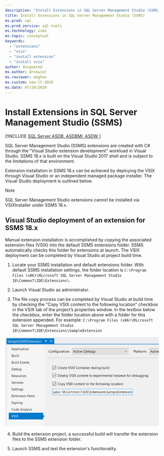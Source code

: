 ```yaml
---
description: "Install Extensions in SQL Server Management Studio (SSMS)"
title: Install Extensions in SQL Server Management Studio (SSMS)
ms.prod: sql
ms.prod_service: sql-tools
ms.technology: ssms
ms.topic: conceptual
keywords: 
  - "extensions"
  - "vsix"
  - "install extension"
  - "install vsix"
author: dzsquared
ms.author: drskwier
ms.reviewer: maghan
ms.custom: seo-lt-2019
ms.date: 07/29/2020
---
```


# Install Extensions in SQL Server Management Studio (SSMS)

[!INCLUDE [SQL Server ASDB, ASDBMI, ASDW ](../includes/applies-to-version/sql-asdb-asdbmi-asa.md)]

SQL Server Management Studio (SSMS) extensions are created with C# through the "Visual Studio extension development" workload in Visual Studio. SSMS 18.x is built on the Visual Studio 2017 shell and is subject to the limitations of that environment.

Extension installation in SSMS 18.x can be achieved by deploying the VSIX through Visual Studio or an independent managed package installer.  The Visual Studio deployment is outlined below.

> [!NOTE]
> SQL Server Management Studio extensions cannot be installed via VSIXInstaller under SSMS 18.x.
  
## Visual Studio deployment of an extension for SSMS 18.x

Manual extension installation is accomplished by copying the associated extension files (VSIX) into the default SSMS extensions folder.  SSMS automatically checks this folder for extensions at launch.  The VSIX deployment can be completed by Visual Studio at project build time. 

  
1.  Locate your SSMS installation and default extensions folder.  With default SSMS installation settings, the folder location is ```C:\Program Files (x86)\Microsoft SQL Server Management Studio 18\Common7\IDE\Extensions\```.  


2. Launch Visual Studio as administrator.

3.  The file copy process can be completed by Visual Studio at build time by checking the "Copy VSIX content to the following location" checkbox in the VSIX tab of the project’s properties window. In the textbox below the checkbox, enter the folder location above with a folder for this extension appended.  For example: ```C:\Program Files (x86)\Microsoft SQL Server Management Studio 18\Common7\IDE\Extensions\SampleExtension```
  
![Project properties window VSIX settings with 3 checkboxes and a text box](./media/install-extensions/vsix_ssms.png)

4. Build the extension project, a successful build will transfer the extension files to the SSMS extension folder.

5.  Launch SSMS and test the extension's functionality.
  
